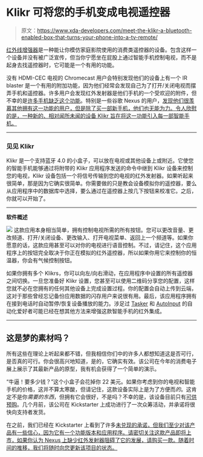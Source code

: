 # Klikr 可将您的手机变成电视遥控器

> 原文：<https://www.xda-developers.com/meet-the-klikr-a-bluetooth-enabled-box-that-turns-your-phone-into-a-tv-remote/>

[红外线增强器](https://en.wikipedia.org/wiki/Infrared_blaster)是一种能让你模仿家庭影院使用的消费类遥控器的设备。包含这样一个设备并没有被广泛宣传，但当你宁愿坐在屁股上通过智能手机控制电视，而不是起身去找遥控器时，它可能是一个有用的功能。

没有 HDMI-CEC 电视的 Chromecast 用户会特别发现他们的设备上有一个 IR blaster 是一个有用的附加功能，因为他们经常会发现自己为了打开/关闭电视而摆弄手机和遥控器。许多用户会发现红外发射器是他们手机的一个受欢迎的附件，但不幸的是[许多手机缺乏这个功能](https://en.wikipedia.org/wiki/List_of_devices_with_IR_blaster#Smartphones)。特别是一些谷歌 Nexus 的用户，[发现他们很羡慕其他拥有这一功能的用户，但是除了买一部新手机，他们也无能为力。令人欣慰的是，一种新的、相对闻所未闻的设备 Klikr 旨在将这一功能引入每一部智能手机。](https://www.reddit.com/r/Android/comments/405tma/i_really_love_my_nexus_device_but_i_dont/)

* * *

### 见见 Klikr

Klikr 是一个支持蓝牙 4.0 的小盒子，可以放在电视或其他设备上或附近。它使您的智能手机能够通过将附带的 Klikr 应用程序发送的命令中继到 Klikr 设备来控制您的电视，Klikr 设备包括一个将信号传输到您的电视的红外发射器。如果听起来很简单，那是因为它确实很简单。你需要做的只是教会设备模拟你的遥控器，要么从应用程序中的数据库中选择，要么通过在遥控器上按几下按钮来校准它。之后，你就可以开始了。

* * *

**软件概述**

[![](img/1e527091fc50fe1625faab9738212fb3.png)](http://www.xda-developers.com/wp-content/uploads/2016/01/Klikr-App1-e1452378256416.png) 这款应用本身相当简单，拥有控制电视所需的所有按钮。您可以更改音量、更改频道、打开/关闭设备、更改输入、打开电视菜单、返回上一个频道等。如果你愿意的话，这款应用甚至可以对你的电视进行语音控制。不过，请记住，这个应用程序上的按钮完全取决于你正在模拟的红外遥控器，所以如果你用它来控制你的恒温器，你会有气候控制按钮。

如果你拥有多个 Klikrs，你可以向左/向右滑动，在应用程序中设置的所有遥控器之间切换。一旦您准备好 Klikr 设置，您甚至可以使用二维码分享您的配置，这样您就不必在您拥有的任何其他设备上完成设置过程。你的配置会自动上传到云端，这对于那些曾经忘记备份应用数据的闪存用户来说很有用。最后，该应用程序拥有在接到电话时自动暂停/恢复设备播放的能力。涉足过 [Tasker](https://play.google.com/store/apps/details?id=net.dinglisch.android.taskerm&hl=en) 和 [AutoInput](https://play.google.com/store/apps/details?id=com.joaomgcd.autoinput&hl=en) 的自动化爱好者可能已经在想其他方法来增强这款智能手机的红外集成。

* * *

## 这是梦的素材吗？

所有这些在理论上听起来都不错，但我相信你们中的许多人都想知道这是否可行，是否真的可行。你会很高兴地知道，是的，它确实有效。该公司在今年的消费电子展上展示了其最新产品的原型，我有机会获得了一个简单的演示。

“牛逼！要多少钱？”这个小盒子会花掉你 22 美元。如果你考虑到你的电视和智能手机的价格，这并不算太寒酸，但请记住，这款设备实际上是为了方便而*的*。这肯定不是你*需要的东西*，但拥有它会很好，不是吗？不幸的是，该设备目前只有[可供预购](http://www.klikr.mobi/store/c1/Featured_Products.html)。几个月前，该公司在 Kickstarter 上成功进行了一次众筹活动，并承诺将很快向支持者发货。

在之前，我们已经在 Kickstarter 上看到了许多[未兑现的承诺，但我们至少对该产品有一些信心，因为它有一个功能版本和应用程序。请密切关注这款产品即将上市，如果你认为 Nexus 上缺少红外发射器阻碍了它的发展，请购买一款。随着时间的推移，我们将随时向您更新该项目的状态。](http://www.xda-developers.com/android-x86-console-os-controversy-explained/)